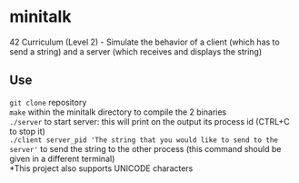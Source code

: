 # minitalk
42 Curriculum (Level 2) - Simulate the behavior of a client (which has to send a string) and a server (which receives and displays the string)

## Use
`git clone` repository  
`make` within the minitalk directory to compile the 2 binaries  
`./server` to start server: this will print on the output its process id (CTRL+C to stop it)  
`./client server_pid 'The string that you would like to send to the server'` to send the string to the other process (this command should be given in a different terminal)  
\*This project also supports UNICODE characters
